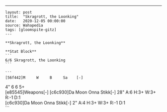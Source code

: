 ---
    layout: post
    title:  "Skragrott, the Loonking"
    date:   2020-12-05 00:00:00
    source: Wahapedia
    tags: [gloomspite-gitz]
    ---
    
    **Skragrott, the Loonking**
    
    **Stat Block**
    ```
    6/6 Skragrott, the Loonking
    ```
    
    ```
    [56f442]M     W     B     Sa    [-]
4"    6     6     5+    
[e85545]Weapons[-]
[c6c930]Da Moon Onna Stikk[-]
28"    A:6    H:3+   W:3+   R:-1   D:1   
[c6c930]Da Moon Onna Stikk[-]
2"     A:4    H:3+   W:3+   R:-1   D:1   
    ```
    
    
    